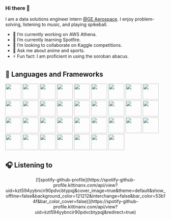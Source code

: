 <link rel="stylesheet" type='text/css' href="https://cdn.jsdelivr.net/gh/devicons/devicon@latest/devicon.min.css" />

### Hi there 👋

I am a data solutions engineer intern <a href="https://geaerospace.com/" target="_blank">@GE Aerospace</a>. I enjoy problem-solving, listening to music, and playing spikeball. 

- 🔭 I’m currently working on AWS Athena. 
- 🌱 I’m currently learning Spotfire. 
- 👯 I’m looking to collaborate on Kaggle competitions. 
- 💬 Ask me about anime and sports. 
- ⚡ Fun fact: I am proficient in using the soroban abacus. 

💼 Languages and Frameworks
---
<i class="devicon-vscode-plain colored"></i>
  <img src="https://cdn.jsdelivr.net/gh/devicons/devicon@latest/icons/vscode/vscode-original.svg" width='50' height='50'/>
  <img src="https://cdn.jsdelivr.net/gh/devicons/devicon@latest/icons/jupyter/jupyter-original.svg" width='50' height='50'/>
  <img src="https://cdn.jsdelivr.net/gh/devicons/devicon@latest/icons/pycharm/pycharm-original.svg" width='50' height='50'/>
  <img src="https://cdn.jsdelivr.net/gh/devicons/devicon@latest/icons/anaconda/anaconda-original.svg" width='50' height='50'/>
  <img src="https://cdn.jsdelivr.net/gh/devicons/devicon@latest/icons/python/python-original.svg" width='50' height='50'/>
  <img src="https://cdn.jsdelivr.net/gh/devicons/devicon@latest/icons/numpy/numpy-original.svg" width='50' height='50'/>
  <img src="https://cdn.jsdelivr.net/gh/devicons/devicon@latest/icons/pandas/pandas-original.svg" width='50' height='50'/>
  <img src="https://cdn.jsdelivr.net/gh/devicons/devicon@latest/icons/networkx/networkx-original.svg" width='50' height='50'/>
  <img src="https://cdn.jsdelivr.net/gh/devicons/devicon@latest/icons/kaggle/kaggle-original.svg" width='50' height='50'/>
  <img src="https://cdn.jsdelivr.net/gh/devicons/devicon@latest/icons/ubuntu/ubuntu-original.svg" width='50' height='50'/>
  <img src="https://cdn.jsdelivr.net/gh/devicons/devicon@latest/icons/powershell/powershell-original.svg" width='50' height='50'/>
  <img src="https://cdn.jsdelivr.net/gh/devicons/devicon@latest/icons/r/r-original.svg" width='50' height='50'/>
  <img src="https://cdn.jsdelivr.net/gh/devicons/devicon@latest/icons/stata/stata-original-wordmark.svg" width='50' height='50'/>
  <img src="https://cdn.jsdelivr.net/gh/devicons/devicon@latest/icons/azuresqldatabase/azuresqldatabase-original.svg" width='50' height='50'/>
  <img src="https://cdn.jsdelivr.net/gh/devicons/devicon@latest/icons/html5/html5-original.svg" width='50' height='50'/>
  <img src="https://cdn.jsdelivr.net/gh/devicons/devicon@latest/icons/css3/css3-original.svg" width='50' height='50'/>
  <img src="https://cdn.jsdelivr.net/gh/devicons/devicon@latest/icons/javascript/javascript-original.svg" width='50' height='50'/>
  <img src="https://cdn.jsdelivr.net/gh/devicons/devicon@latest/icons/jekyll/jekyll-original.svg" width='50' height='50'/>
  <img src="https://cdn.jsdelivr.net/gh/devicons/devicon@latest/icons/streamlit/streamlit-original.svg" width='50' height='50'/>
  <img src="https://cdn.jsdelivr.net/gh/devicons/devicon@latest/icons/vercel/vercel-original.svg" width='50' height='50'/>
  <img src="https://cdn.jsdelivr.net/gh/devicons/devicon@latest/icons/scikitlearn/scikitlearn-original.svg" width='50' height='50'/>
  <img src="https://cdn.jsdelivr.net/gh/devicons/devicon@latest/icons/tensorflow/tensorflow-original.svg" width='50' height='50'/>
  <img src="https://cdn.jsdelivr.net/gh/devicons/devicon@latest/icons/pytorch/pytorch-original.svg" width='50' height='50'/>
  <img src="https://cdn.jsdelivr.net/gh/devicons/devicon@latest/icons/keras/keras-original.svg" width='50' height='50'/>
  <img src="https://cdn.jsdelivr.net/gh/devicons/devicon@latest/icons/git/git-original.svg" width='50' height='50'/>
  <img src="https://cdn.jsdelivr.net/gh/devicons/devicon@latest/icons/notion/notion-original.svg" width='50' height='50'/>
  <img src="https://cdn.jsdelivr.net/gh/devicons/devicon@latest/icons/oauth/oauth-original.svg" width='50' height='50'/>
  <img src="https://cdn.jsdelivr.net/gh/devicons/devicon@latest/icons/azure/azure-original.svg" width='50' height='50'/>
  <img src="https://cdn.jsdelivr.net/gh/devicons/devicon@latest/icons/cosmosdb/cosmosdb-original.svg" width='50' height='50'/>
  <img src="https://cdn.jsdelivr.net/gh/devicons/devicon@latest/icons/amazonwebservices/amazonwebservices-original-wordmark.svg" width='50' height='50'/>
  <img src="https://cdn.jsdelivr.net/gh/devicons/devicon@latest/icons/terraform/terraform-original.svg" width='50' height='50'/>
  <img src="https://cdn.jsdelivr.net/gh/devicons/devicon@latest/icons/splunk/splunk-original-wordmark.svg" width='50' height='50'/>
  <img src="https://cdn.jsdelivr.net/gh/devicons/devicon@latest/icons/confluence/confluence-original.svg" width='50' height='50'/>
  <img src="https://cdn.jsdelivr.net/gh/devicons/devicon@latest/icons/graphql/graphql-plain.svg" width='50' height='50'/> 

🎧 Listening to
---
<div align="center">
[![spotify-github-profile](https://spotify-github-profile.kittinanx.com/api/view?uid=kzt594yybncir90pdvcbtypqj&cover_image=true&theme=default&show_offline=false&background_color=121212&interchange=false&bar_color=53b14f&bar_color_cover=false)](https://spotify-github-profile.kittinanx.com/api/view?uid=kzt594yybncir90pdvcbtypqj&redirect=true)
</div>
